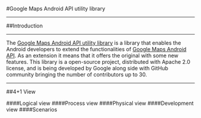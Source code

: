 #Google Maps Android API utility library

---
##Introduction

---
The [Google Maps Android API utility library](http://googlemaps.github.io/android-maps-utils/) is a library that enables the Android developers to extend the functionalities of [Google Maps Android API](http://developer.android.com/google/play-services/maps.html). As an extension it means that it offers the original with some new features.
This library is a open-source project, distributed with Apache 2.0 license, and is being developed by Google along side with GitHub community bringing the number of contributors up to 30.

---

##4+1 View

####Logical view
####Process view
####Physical view
####Development view
####Scenarios 
